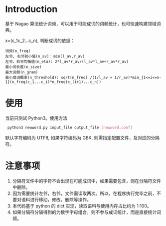# Introduction

基于 Nagao 算法统计词频，可以用于可能成词的词频统计，也可快速构建领域词典。

x=(c_1c_2...c_n), 判断成词的依据：

    词频(n_freq)
    左邻, 右邻较小值(n_av): min(l_av,r_av)
    左邻，右邻均衡值(n_eta): 2*l_av*r_av/(l_av*l_av+r_av*r_av)
    最小词长度(n_size)
    最大词频(n_gram)
    最小成词概率(n_threshold): sqrt(n_freq) /(1/l_av + 1/r_av)*min_{1<=i<=n-1}(n_freq(c_1...c_i)*n_freq(c_(i+1)...c_n))

# 使用
当前只测试 Python3。使用方法
```bash
 python3 newword.py input_file output_file [newword.conf]
```

默认字符编码为 UTF8, 如果字符编码为 GBK, 则需指定配置文件，及对应的分隔符。

# 注意事项

1. 分隔符文件中的字符不会出现在可能成词中，如果需要包含，则在分隔符文件中删除。
2. 因为需要统计左邻，右邻，文件需读取两次。所以，在程序执行完毕之前，不要对语料进行移动，修改，删除等操作。
3. 本代码基于 python 的 dict 实现，读取语料与使用内存占比约为 1:100。
4. 如果分隔符分隔得到的为数字字母组合，则不参与成词统计，而是直接统计词频。

